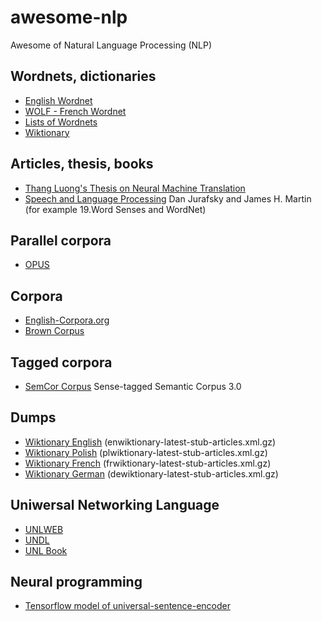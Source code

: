 # awesome-nlp
Awesome of Natural Language Processing (NLP)

## Wordnets, dictionaries
* [English Wordnet](https://wordnet.princeton.edu/)
* [WOLF - French Wordnet](http://pauillac.inria.fr/~sagot/index.html#wolf)
* [Lists of Wordnets](http://globalwordnet.org/resources/wordnets-in-the-world/)
* [Wiktionary](https://www.wiktionary.org/)

## Articles, thesis, books
* [Thang Luong's Thesis on Neural Machine Translation](https://github.com/lmthang/thesis)
* [Speech and Language Processing](https://web.stanford.edu/~jurafsky/slp3/) Dan Jurafsky and James H. Martin (for example 19.Word Senses and WordNet)

## Parallel corpora
* [OPUS](http://opus.nlpl.eu/)

## Corpora
* [English-Corpora.org](https://www.english-corpora.org/)
* [Brown Corpus](http://www.nltk.org/nltk_data/)

## Tagged corpora
* [SemCor Corpus](https://www.kaggle.com/nltkdata/semcor-corpus/data) Sense-tagged Semantic Corpus 3.0

## Dumps
* [Wiktionary English](https://dumps.wikimedia.org/enwiktionary/latest/) (enwiktionary-latest-stub-articles.xml.gz)
* [Wiktionary Polish](https://dumps.wikimedia.org/plwiktionary/latest/) (plwiktionary-latest-stub-articles.xml.gz)
* [Wiktionary French](https://dumps.wikimedia.org/frwiktionary/latest/) (frwiktionary-latest-stub-articles.xml.gz)
* [Wiktionary German](https://dumps.wikimedia.org/dewiktionary/latest/) (dewiktionary-latest-stub-articles.xml.gz)

## Uniwersal Networking Language
* [UNLWEB](http://www.unlweb.net/unlweb/)
* [UNDL](http://www.undl.org/)
* [UNL Book](https://www.cicling.org/2005/UNL-book/)

## Neural programming
* [Tensorflow model of universal-sentence-encoder](https://tfhub.dev/google/universal-sentence-encoder/1)
